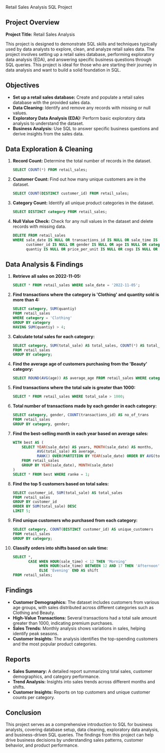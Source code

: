  Retail Sales Analysis SQL Project

## Project Overview
**Project Title:** Retail Sales Analysis  


This project is designed to demonstrate SQL skills and techniques typically used by data analysts to explore, clean, and analyze retail sales data. The project involves setting up a retail sales database, performing exploratory data analysis (EDA), and answering specific business questions through SQL queries. This project is ideal for those who are starting their journey in data analysis and want to build a solid foundation in SQL.

## Objectives
- **Set up a retail sales database:** Create and populate a retail sales database with the provided sales data.
- **Data Cleaning:** Identify and remove any records with missing or null values.
- **Exploratory Data Analysis (EDA):** Perform basic exploratory data analysis to understand the dataset.
- **Business Analysis:** Use SQL to answer specific business questions and derive insights from the sales data.

## Data Exploration & Cleaning
1. **Record Count:** Determine the total number of records in the dataset.
   ```sql
   SELECT COUNT(*) FROM retail_sales;
   ```
2. **Customer Count:** Find out how many unique customers are in the dataset.
   ```sql
   SELECT COUNT(DISTINCT customer_id) FROM retail_sales;
   ```
3. **Category Count:** Identify all unique product categories in the dataset.
   ```sql
   SELECT DISTINCT category FROM retail_sales;
   ```
4. **Null Value Check:** Check for any null values in the dataset and delete records with missing data.
   ```sql
   DELETE FROM retail_sales
   WHERE sale_date IS NULL OR transactions_id IS NULL OR sale_time IS NULL OR 
         customer_id IS NULL OR gender IS NULL OR age IS NULL OR category IS NULL OR 
         quantiy IS NULL OR price_per_unit IS NULL OR cogs IS NULL OR total_sale IS NULL;
   ```

## Data Analysis & Findings
1. **Retrieve all sales on 2022-11-05:**
   ```sql
   SELECT * FROM retail_sales WHERE sale_date = '2022-11-05';
   ```
2. **Find transactions where the category is 'Clothing' and quantity sold is more than 4:**
   ```sql
   SELECT category, SUM(quantiy) 
   FROM retail_sales
   WHERE category = 'Clothing'
   GROUP BY category
   HAVING SUM(quantiy) > 4;
   ```
3. **Calculate total sales for each category:**
   ```sql
   SELECT category, SUM(total_sale) AS total_sales, COUNT(*) AS total_orders 
   FROM retail_sales 
   GROUP BY category;
   ```
4. **Find the average age of customers purchasing from the 'Beauty' category:**
   ```sql
   SELECT ROUND(AVG(age)) AS average_age FROM retail_sales WHERE category = 'Beauty';
   ```
5. **Find transactions where the total sale is greater than 1000:**
   ```sql
   SELECT * FROM retail_sales WHERE total_sale > 1000;
   ```
6. **Total number of transactions made by each gender in each category:**
   ```sql
   SELECT category, gender, COUNT(transactions_id) AS no_of_trans
   FROM retail_sales
   GROUP BY category, gender;
   ```
7. **Find the best-selling month in each year based on average sales:**
   ```sql
   WITH best AS (
       SELECT YEAR(sale_date) AS years, MONTH(sale_date) AS months, 
              AVG(total_sale) AS average, 
              RANK() OVER(PARTITION BY YEAR(sale_date) ORDER BY AVG(total_sale) DESC) AS ranke 
       FROM retail_sales
       GROUP BY YEAR(sale_date), MONTH(sale_date)
   )
   SELECT * FROM best WHERE ranke = 1;
   ```
8. **Find the top 5 customers based on total sales:**
   ```sql
   SELECT customer_id, SUM(total_sale) AS total_sales
   FROM retail_sales
   GROUP BY customer_id
   ORDER BY SUM(total_sale) DESC
   LIMIT 5;
   ```
9. **Find unique customers who purchased from each category:**
   ```sql
   SELECT category, COUNT(DISTINCT customer_id) AS unique_customers 
   FROM retail_sales 
   GROUP BY category;
   ```
10. **Classify orders into shifts based on sale time:**
    ```sql
    SELECT *,
           CASE WHEN HOUR(sale_time) < 12 THEN 'Morning' 
                WHEN HOUR(sale_time) BETWEEN 12 AND 17 THEN 'Afternoon' 
                ELSE 'Evening' END AS shift 
    FROM retail_sales;
    ```

## Findings
- **Customer Demographics:** The dataset includes customers from various age groups, with sales distributed across different categories such as Clothing and Beauty.
- **High-Value Transactions:** Several transactions had a total sale amount greater than 1000, indicating premium purchases.
- **Sales Trends:** Monthly analysis shows variations in sales, helping identify peak seasons.
- **Customer Insights:** The analysis identifies the top-spending customers and the most popular product categories.

## Reports
- **Sales Summary:** A detailed report summarizing total sales, customer demographics, and category performance.
- **Trend Analysis:** Insights into sales trends across different months and shifts.
- **Customer Insights:** Reports on top customers and unique customer counts per category.

## Conclusion
This project serves as a comprehensive introduction to SQL for business analysts, covering database setup, data cleaning, exploratory data analysis, and business-driven SQL queries. The findings from this project can help drive business decisions by understanding sales patterns, customer behavior, and product performance.

